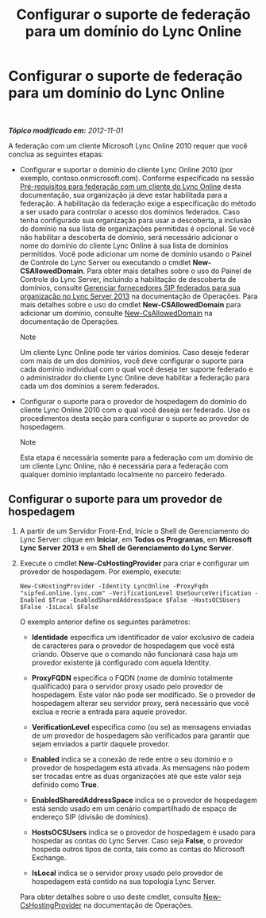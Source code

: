 ﻿---
title: Configurar o suporte de federação para um domínio do Lync Online
TOCTitle: Configurar o suporte de federação para um domínio do Lync Online
ms:assetid: 19d5d5be-cd7f-47b8-b6c5-651a3191def7
ms:mtpsurl: https://technet.microsoft.com/pt-br/library/Hh202166(v=OCS.15)
ms:contentKeyID: 49306036
ms.date: 05/19/2016
mtps_version: v=OCS.15
ms.translationtype: HT
---

# Configurar o suporte de federação para um domínio do Lync Online

 

_**Tópico modificado em:** 2012-11-01_

A federação com um cliente Microsoft Lync Online 2010 requer que você conclua as seguintes etapas:

  - Configurar e suportar o domínio do cliente Lync Online 2010 (por exemplo, contoso.onmicrosoft.com). Conforme especificado na sessão [Pré-requisitos para federação com um cliente do Lync Online](lync-server-2013-prerequisites-for-federating-with-a-lync-online-customer.md) desta documentação, sua organização já deve estar habilitada para a federação. A habilitação da federação exige a especificação do método a ser usado para controlar o acesso dos domínios federados. Caso tenha configurado sua organização para usar a descoberta, a inclusão do domínio na sua lista de organizações permitidas é opcional. Se você não habilitar a descoberta de domínio, será necessário adicionar o nome do domínio do cliente Lync Online à sua lista de domínios permitidos. Você pode adicionar um nome de domínio usando o Painel de Controle do Lync Server ou executando o cmdlet **New-CSAllowedDomain**. Para obter mais detalhes sobre o uso do Painel de Controle do Lync Server, incluindo a habilitação de descoberta de domínios, consulte [Gerenciar fornecedores SIP federados para sua organização no Lync Server 2013](lync-server-2013-manage-sip-federated-providers-for-your-organization.md) na documentação de Operações. Para mais detalhes sobre o uso do cmdlet **New-CSAllowedDomain** para adicionar um domínio, consulte [New-CsAllowedDomain](https://docs.microsoft.com/en-us/powershell/module/skype/New-CsAllowedDomain) na documentação de Operações.
    
    > [!note]  
    > Um cliente Lync Online pode ter vários domínios. Caso deseje federar com mais de um dos domínios, você deve configurar o suporte para cada domínio individual com o qual você deseja ter suporte federado e o administrador do cliente Lync Online deve habilitar a federação para cada um dos domínios a serem federados.

  - Configurar o suporte para o provedor de hospedagem do domínio do cliente Lync Online 2010 com o qual você deseja ser federado. Use os procedimentos desta seção para configurar o suporte ao provedor de hospedagem.
    
    > [!note]  
    > Esta etapa é necessária somente para a federação com um domínio de um cliente Lync Online, não é necessária para a federação com qualquer domínio implantado localmente no parceiro federado.

## Configurar o suporte para um provedor de hospedagem

1.  A partir de um Servidor Front-End, Inicie o Shell de Gerenciamento do Lync Server: clique em **Iniciar**, em **Todos os Programas**, em **Microsoft Lync Server 2013** e em **Shell de Gerenciamento do Lync Server**.

2.  Execute o cmdlet **New-CsHostingProvider** para criar e configurar um provedor de hospedagem. Por exemplo, execute:
    
        New-CsHostingProvider -Identity LyncOnline -ProxyFqdn "sipfed.online.lync.com" -VerificationLevel UseSourceVerification -Enabled $True -EnabledSharedAddressSpace $False -HostsOCSUsers $False -IsLocal $False
    
    O exemplo anterior define os seguintes parâmetros:
    
      - **Identidade** especifica um identificador de valor exclusivo de cadeia de caracteres para o provedor de hospedagem que você está criando. Observe que o comando não funcionará casa haja um provedor existente já configurado com aquela Identity.
    
      - **ProxyFQDN** especifica o FQDN (nome de domínio totalmente qualificado) para o servidor proxy usado pelo provedor de hospedagem. Este valor não pode ser modificado. Se o provedor de hospedagem alterar seu servidor proxy, será necessário que você exclua e recrie a entrada para aquele provedor.
    
      - **VerificationLevel** especifica como (ou se) as mensagens enviadas de um provedor de hospedagem são verificados para garantir que sejam enviados a partir daquele provedor.
    
      - **Enabled** indica se a conexão de rede entre o seu domínio e o provedor de hospedagem está ativada. As mensagens não podem ser trocadas entre as duas organizações até que este valor seja definido como **True**.
    
      - **EnabledSharedAddressSpace** indica se o provedor de hospedagem está sendo usado em um cenário compartilhado de espaço de endereço SIP (divisão de domínios).
    
      - **HostsOCSUsers** indica se o provedor de hospedagem é usado para hospedar as contas do Lync Server. Caso seja **False**, o provedor hospeda outros tipos de conta, tais como as contas do Microsoft Exchange.
    
      - **IsLocal** indica se o servidor proxy usado pelo provedor de hospedagem está contido na sua topologia Lync Server.
    
    Para obter detalhes sobre o uso deste cmdlet, consulte [New-CsHostingProvider](https://docs.microsoft.com/en-us/powershell/module/skype/New-CsHostingProvider) na documentação de Operações.

